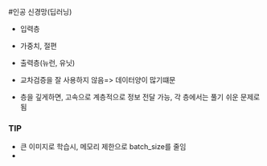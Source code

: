 #인공 신경망(딥러닝)
- 입력층
- 가중치, 절편
- 출력층(뉴런, 유닛)

- 교차검증을 잘 사용하지 않음=> 데이터양이 많기떄문
- 층을 깊게하면, 고속으로 계층적으로 정보 전달 가능, 각 층에서는 풀기 쉬운 문제로 됨

### TIP
- 큰 이미지로 학습시, 메모리 제한으로 batch_size를 줄임
- 